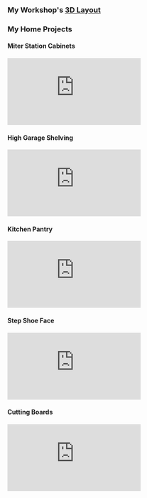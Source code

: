 <link href="../css/dark_theme.css" rel="stylesheet" />
<link href="../css/video.css" rel="stylesheet" />
<link href="../css/shop.css" rel="stylesheet" />

### My Workshop's [3D Layout](https://app.sketchup.com/share/tc/northAmerica/6GsdB_iKSoA?stoken=BBbzqSc0MjH8vjHNlO9wkNHXwYJSWKRErdTDyxgA2MAc33DqTr7X9ujJxzeeO0Ng&source=web)

<div class="projects">

### My Home Projects
</div>

#### Miter Station Cabinets

<div class="video_container">
<iframe class="video" src="https://www.youtube.com/embed/Mo7APlYRXzc" title="miter station cabinets PART 1 /// ddaaggeett" frameborder="0" allow="accelerometer; autoplay; clipboard-write; encrypted-media; gyroscope; picture-in-picture; web-share" allowfullscreen></iframe>
</div>

#### High Garage Shelving

<div class="video_container">
<iframe class="video" src="https://www.youtube.com/embed/n-lBcAZYKiI" title="garage shelving /// ddaaggeett" frameborder="0" allow="accelerometer; autoplay; clipboard-write; encrypted-media; gyroscope; picture-in-picture; web-share" allowfullscreen></iframe>
</div>

#### Kitchen Pantry

<div class="video_container">
<iframe class="video" src="https://www.youtube.com/embed/Q1i542LIVKw" title="pantry /// ddaaggeett" frameborder="0" allow="accelerometer; autoplay; clipboard-write; encrypted-media; gyroscope; picture-in-picture; web-share" allowfullscreen></iframe>
</div>

#### Step Shoe Face

<div class="video_container">
<iframe class="video" src="https://www.youtube.com/embed/RsaCBfMJgXk" title="step face /// ddaaggeett" frameborder="0" allow="accelerometer; autoplay; clipboard-write; encrypted-media; gyroscope; picture-in-picture; web-share" allowfullscreen></iframe>
</div>

#### Cutting Boards

<div class="video_container">
<iframe class="video" src="https://www.youtube.com/embed/m5cJH8Kwa8U" title="cherry end-grain cutting boards /// ddaaggeett" frameborder="0" allow="accelerometer; autoplay; clipboard-write; encrypted-media; gyroscope; picture-in-picture; web-share" allowfullscreen></iframe>
</div>

